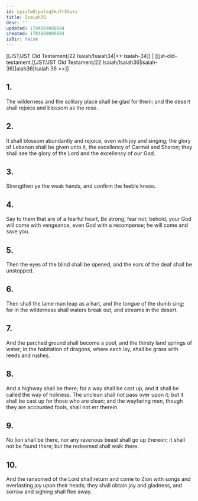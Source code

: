 ```yaml
---
id: ygiufw8jpalsq5ku7rk5ukv
title: Isaiah35
desc: ''
updated: 1704669006684
created: 1704669006684
isDir: false
---
```

[[JST/JST Old Testament/22 Isaiah/Isaiah34|<<-isaiah-34]] | [[jst-old-testament.[[JST/JST Old Testament/22 Isaiah/Isaiah36|isaiah-36]]aiah36|Isaiah 36 >>]]
## 1.
The wilderness and the solitary place shall be glad for them; and the desert shall rejoice and blossom as the rose.
## 2.
It shall blossom abundantly and rejoice, even with joy and singing; the glory of Lebanon shall be given unto it, the excellency of Carmel and Sharon; they shall see the glory of the Lord and the excellency of our God.
## 3.
Strengthen ye the weak hands, and confirm the feeble knees.
## 4.
Say to them that are of a fearful heart, Be strong; fear not; behold, your God will come with vengeance, even God with a recompense; he will come and save you.
## 5.
Then the eyes of the blind shall be opened, and the ears of the deaf shall be unstopped.
## 6.
Then shall the lame man leap as a hart, and the tongue of the dumb sing; for in the wilderness shall waters break out, and streams in the desert.
## 7.
And the parched ground shall become a pool, and the thirsty land springs of water; in the habitation of dragons, where each lay, shall be grass with reeds and rushes.
## 8.
And a highway shall be there; for a way shall be cast up, and it shall be called the way of holiness. The unclean shall not pass over upon it; but it shall be cast up for those who are clean; and the wayfaring men, though they are accounted fools, shall not err therein.
## 9.
No lion shall be there, nor any ravenous beast shall go up thereon; it shall not be found there; but the redeemed shall walk there.
## 10.
And the ransomed of the Lord shall return and come to Zion with songs and everlasting joy upon their heads; they shall obtain joy and gladness, and sorrow and sighing shall flee away.

